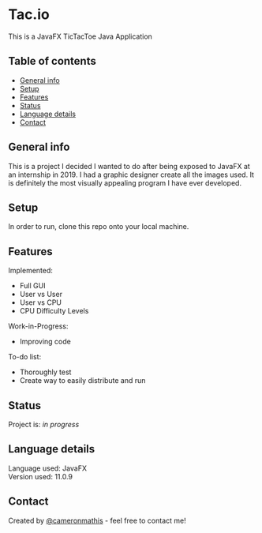 # Tac.io
This is a JavaFX TicTacToe Java Application

## Table of contents
* [General info](#general-info)
* [Setup](#setup)
* [Features](#features)
* [Status](#status)
* [Language details](#Language-details)
* [Contact](#contact)

## General info
This is a project I decided I wanted to do after being exposed to JavaFX at an internship in 2019. I had a graphic 
designer create all the images used. It is definitely the most visually appealing program I have ever developed.

## Setup
In order to run, clone this repo onto your local machine.

## Features
Implemented:
* Full GUI
* User vs User
* User vs CPU
* CPU Difficulty Levels

Work-in-Progress:
* Improving code

To-do list:
* Thoroughly test
* Create way to easily distribute and run

## Status
Project is: _in progress_

## Language details
Language used: JavaFX </br>
Version used: 11.0.9

## Contact
Created by [@cameronmathis](https://github.com/cameronmathis/) - feel free to contact me!

